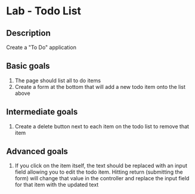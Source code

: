 # Lab - Todo List

## Description

Create a "To Do" application

## Basic goals

1. The page should list all to do items
1. Create a form at the bottom that will add a new todo item onto the list above

## Intermediate goals

1. Create a delete button next to each item on the todo list to remove that item

## Advanced goals

1. If you click on the item itself, the text should be replaced with an input field allowing you to edit the todo item.  Hitting return (submitting the form) will change that value in the controller and replace the input field for that item with the updated text
